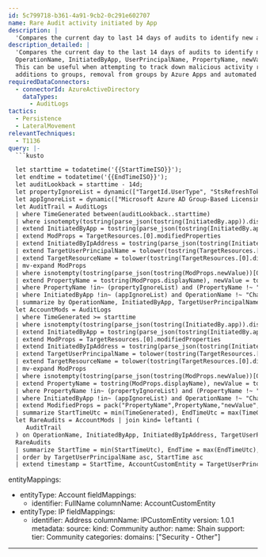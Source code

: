 ```yaml
---
id: 5c799718-b361-4a91-9cb2-0c291e602707
name: Rare Audit activity initiated by App
description: |
  'Compares the current day to last 14 days of audits to identify new audit activities. Useful for tracking malicious activity related to user/group additions/removals by Azure Apps and automated approvals.'
description_detailed: |
  'Compares the current day to the last 14 days of audits to identify new audit activities by
  OperationName, InitiatedByApp, UserPrincipalName, PropertyName, newValue
  This can be useful when attempting to track down malicious activity related to additions of new users,
  additions to groups, removal from groups by Azure Apps and automated approvals.'
requiredDataConnectors:
  - connectorId: AzureActiveDirectory
    dataTypes:
      - AuditLogs
tactics:
  - Persistence
  - LateralMovement
relevantTechniques:
  - T1136
query: |-
  ```kusto

  let starttime = todatetime('{{StartTimeISO}}');
  let endtime = todatetime('{{EndTimeISO}}');
  let auditLookback = starttime - 14d;
  let propertyIgnoreList = dynamic(["TargetId.UserType", "StsRefreshTokensValidFrom", "LastDirSyncTime", "DeviceOSVersion", "CloudDeviceOSVersion", "DeviceObjectVersion"]);
  let appIgnoreList = dynamic(["Microsoft Azure AD Group-Based Licensing"]);
  let AuditTrail = AuditLogs
  | where TimeGenerated between(auditLookback..starttime)
  | where isnotempty(tostring(parse_json(tostring(InitiatedBy.app)).displayName))
  | extend InitiatedByApp = tostring(parse_json(tostring(InitiatedBy.app)).displayName)
  | extend ModProps = TargetResources.[0].modifiedProperties
  | extend InitiatedByIpAddress = tostring(parse_json(tostring(InitiatedBy.app)).ipAddress)
  | extend TargetUserPrincipalName = tolower(tostring(TargetResources.[0].userPrincipalName))
  | extend TargetResourceName = tolower(tostring(TargetResources.[0].displayName))
  | mv-expand ModProps
  | where isnotempty(tostring(parse_json(tostring(ModProps.newValue))[0]))
  | extend PropertyName = tostring(ModProps.displayName), newValue = tostring(parse_json(tostring(ModProps.newValue))[0])
  | where PropertyName !in~ (propertyIgnoreList) and (PropertyName !~ "Action Client Name" and newValue !~ "DirectorySync") and (PropertyName !~ "Included Updated Properties" and newValue !~ "LastDirSyncTime")
  | where InitiatedByApp !in~ (appIgnoreList) and OperationName !~ "Change user license"
  | summarize by OperationName, InitiatedByApp, TargetUserPrincipalName, InitiatedByIpAddress, TargetResourceName, PropertyName;
  let AccountMods = AuditLogs
  | where TimeGenerated >= starttime
  | where isnotempty(tostring(parse_json(tostring(InitiatedBy.app)).displayName))
  | extend InitiatedByApp = tostring(parse_json(tostring(InitiatedBy.app)).displayName)
  | extend ModProps = TargetResources.[0].modifiedProperties
  | extend InitiatedByIpAddress = tostring(parse_json(tostring(InitiatedBy.app)).ipAddress)
  | extend TargetUserPrincipalName = tolower(tostring(TargetResources.[0].userPrincipalName))
  | extend TargetResourceName = tolower(tostring(TargetResources.[0].displayName))
  | mv-expand ModProps
  | where isnotempty(tostring(parse_json(tostring(ModProps.newValue))[0]))
  | extend PropertyName = tostring(ModProps.displayName), newValue = tostring(parse_json(tostring(ModProps.newValue))[0])
  | where PropertyName !in~ (propertyIgnoreList) and (PropertyName !~ "Action Client Name" and newValue !~ "DirectorySync") and (PropertyName !~ "Included Updated Properties" and newValue !~ "LastDirSyncTime")
  | where InitiatedByApp !in~ (appIgnoreList) and OperationName !~ "Change user license"
  | extend ModifiedProps = pack("PropertyName",PropertyName,"newValue",newValue, "Id", Id, "CorrelationId", CorrelationId)
  | summarize StartTimeUtc = min(TimeGenerated), EndTimeUtc = max(TimeGenerated), Activity = make_bag(ModifiedProps) by Type, InitiatedByApp, TargetUserPrincipalName, InitiatedByIpAddress, TargetResourceName, Category, OperationName, PropertyName;
  let RareAudits = AccountMods | join kind= leftanti (
     AuditTrail
  ) on OperationName, InitiatedByApp, InitiatedByIpAddress, TargetUserPrincipalName;//, PropertyName; //uncomment if you want to see Rare Property changes.
  RareAudits
  | summarize StartTime = min(StartTimeUtc), EndTime = max(EndTimeUtc), make_set(Activity), make_set(PropertyName) by InitiatedByApp, OperationName, TargetUserPrincipalName, InitiatedByIpAddress, TargetResourceName
  | order by TargetUserPrincipalName asc, StartTime asc
  | extend timestamp = StartTime, AccountCustomEntity = TargetUserPrincipalName, HostCustomEntity = iff(set_PropertyName has_any ('DeviceOSType', 'CloudDeviceOSType'), TargetResourceName, ''), IPCustomEntity = InitiatedByIpAddress
  ```
entityMappings:
  - entityType: Account
    fieldMappings:
      - identifier: FullName
        columnName: AccountCustomEntity
  - entityType: IP
    fieldMappings:
      - identifier: Address
        columnName: IPCustomEntity
version: 1.0.1
metadata:
  source:
    kind: Community
  author:
    name: Shain
  support:
    tier: Community
  categories:
    domains: ["Security - Other"]
---
```


